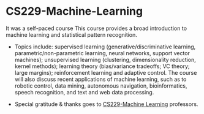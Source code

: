 # CS229-Machine-Learning
It was a self-paced course  This course provides a broad introduction to machine learning and statistical pattern recognition.

- Topics include: supervised learning (generative/discriminative learning, parametric/non-parametric learning, neural networks, support vector machines); unsupervised learning (clustering, dimensionality reduction, kernel methods); learning theory (bias/variance tradeoffs; VC theory; large margins); reinforcement learning and adaptive control.
The course will also discuss recent applications of machine learning, such as to robotic control, data mining, autonomous navigation, bioinformatics, speech recognition, and text and web data processing.

- Special gratitude & thanks goes to [CS229-Machine Learning](https://see.stanford.edu/Course/CS229) professors. 